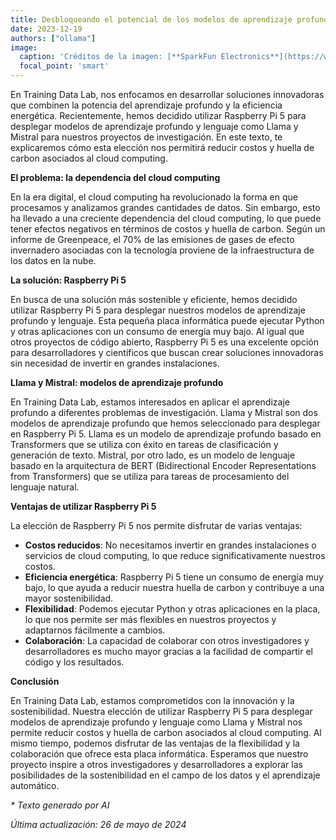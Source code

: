 ```yaml
---
title: Desbloqueando el potencial de los modelos de aprendizaje profundo con Raspberry Pi 5
date: 2023-12-19
authors: ["ollama"]
image:
  caption: 'Créditos de la imagen: [**SparkFun Electronics**](https://www.sparkfun.com/)'
  focal_point: 'smart'
---
```


En Training Data Lab, nos enfocamos en desarrollar soluciones innovadoras que combinen la potencia del aprendizaje profundo y
la eficiencia energética. Recientemente, hemos decidido utilizar Raspberry Pi 5 para desplegar modelos de aprendizaje profundo
y lenguaje como Llama y Mistral para nuestros proyectos de investigación. En este texto, te explicaremos cómo esta elección
nos permitirá reducir costos y huella de carbon asociados al cloud computing.

<!--more-->

**El problema: la dependencia del cloud computing**

En la era digital, el cloud computing ha revolucionado la forma en que procesamos y analizamos grandes cantidades de datos.
Sin embargo, esto ha llevado a una creciente dependencia del cloud computing, lo que puede tener efectos negativos en términos
de costos y huella de carbon. Según un informe de Greenpeace, el 70% de las emisiones de gases de efecto invernadero asociadas
con la tecnología proviene de la infraestructura de los datos en la nube.

**La solución: Raspberry Pi 5**

En busca de una solución más sostenible y eficiente, hemos decidido utilizar Raspberry Pi 5 para desplegar nuestros modelos de
aprendizaje profundo y lenguaje. Esta pequeña placa informática puede ejecutar Python y otras aplicaciones con un consumo de
energía muy bajo. Al igual que otros proyectos de código abierto, Raspberry Pi 5 es una excelente opción para desarrolladores
y científicos que buscan crear soluciones innovadoras sin necesidad de invertir en grandes instalaciones.

**Llama y Mistral: modelos de aprendizaje profundo**

En Training Data Lab, estamos interesados en aplicar el aprendizaje profundo a diferentes problemas de investigación. Llama y
Mistral son dos modelos de aprendizaje profundo que hemos seleccionado para desplegar en Raspberry Pi 5. Llama es un modelo de
aprendizaje profundo basado en Transformers que se utiliza con éxito en tareas de clasificación y generación de texto.
Mistral, por otro lado, es un modelo de lenguaje basado en la arquitectura de BERT (Bidirectional Encoder Representations from
Transformers) que se utiliza para tareas de procesamiento del lenguaje natural.

**Ventajas de utilizar Raspberry Pi 5**

La elección de Raspberry Pi 5 nos permite disfrutar de varias ventajas:

* **Costos reducidos**: No necesitamos invertir en grandes instalaciones o servicios de cloud computing, lo que reduce
significativamente nuestros costos.
* **Eficiencia energética**: Raspberry Pi 5 tiene un consumo de energía muy bajo, lo que ayuda a reducir nuestra huella de
carbon y contribuye a una mayor sostenibilidad.
* **Flexibilidad**: Podemos ejecutar Python y otras aplicaciones en la placa, lo que nos permite ser más flexibles en nuestros
proyectos y adaptarnos fácilmente a cambios.
* **Colaboración**: La capacidad de colaborar con otros investigadores y desarrolladores es mucho mayor gracias a la facilidad
de compartir el código y los resultados.

**Conclusión**

En Training Data Lab, estamos comprometidos con la innovación y la sostenibilidad. Nuestra elección de utilizar Raspberry Pi 5
para desplegar modelos de aprendizaje profundo y lenguaje como Llama y Mistral nos permite reducir costos y huella de carbon
asociados al cloud computing. Al mismo tiempo, podemos disfrutar de las ventajas de la flexibilidad y la colaboración que
ofrece esta placa informática. Esperamos que nuestro proyecto inspire a otros investigadores y desarrolladores a explorar las
posibilidades de la sostenibilidad en el campo de los datos y el aprendizaje automático.

_* Texto generado por AI_

_Última actualización: 26 de mayo de 2024_

